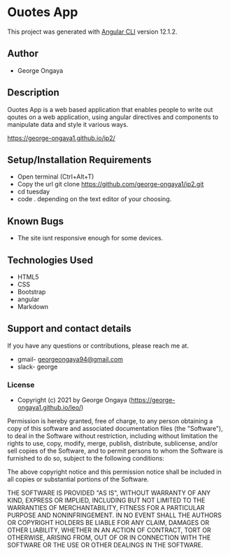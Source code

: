# Ouotes App

This project was generated with [Angular CLI](https://github.com/angular/angular-cli) version 12.1.2.

## Author 

 - George Ongaya
 
## Description

 Ouotes App is a web based application that enables people to write out qoutes on a web application,
 using angular directives and components to manipulate data and style it various ways.

https://george-ongaya1.github.io/ip2/

## Setup/Installation Requirements

- Open terminal (Ctrl+Alt+T)
- Copy the url git clone https://github.com/george-ongaya1/ip2.git
- cd tuesday
- code . depending on the text editor of your choosing.

## Known Bugs
- The site isnt responsive enough for some devices.

## Technologies Used
- HTML5
- CSS
- Bootstrap
- angular
- Markdown

## Support and contact details

If you have any questions or contributions, please reach me at.

- gmail- georgeongaya94@gmail.com
- slack- george

### License

- Copyright (c) 2021 by George Ongaya (https://george-ongaya1.github.io/leo/)

Permission is hereby granted, free of charge, to any person obtaining a copy
of this software and associated documentation files (the "Software"), to deal
in the Software without restriction, including without limitation the rights
to use, copy, modify, merge, publish, distribute, sublicense, and/or sell
copies of the Software, and to permit persons to whom the Software is
furnished to do so, subject to the following conditions:

The above copyright notice and this permission notice shall be included in all
copies or substantial portions of the Software.

THE SOFTWARE IS PROVIDED "AS IS", WITHOUT WARRANTY OF ANY KIND, EXPRESS OR
IMPLIED, INCLUDING BUT NOT LIMITED TO THE WARRANTIES OF MERCHANTABILITY,
FITNESS FOR A PARTICULAR PURPOSE AND NONINFRINGEMENT. IN NO EVENT SHALL THE
AUTHORS OR COPYRIGHT HOLDERS BE LIABLE FOR ANY CLAIM, DAMAGES OR OTHER
LIABILITY, WHETHER IN AN ACTION OF CONTRACT, TORT OR OTHERWISE, ARISING FROM,
OUT OF OR IN CONNECTION WITH THE SOFTWARE OR THE USE OR OTHER DEALINGS IN THE
SOFTWARE.
